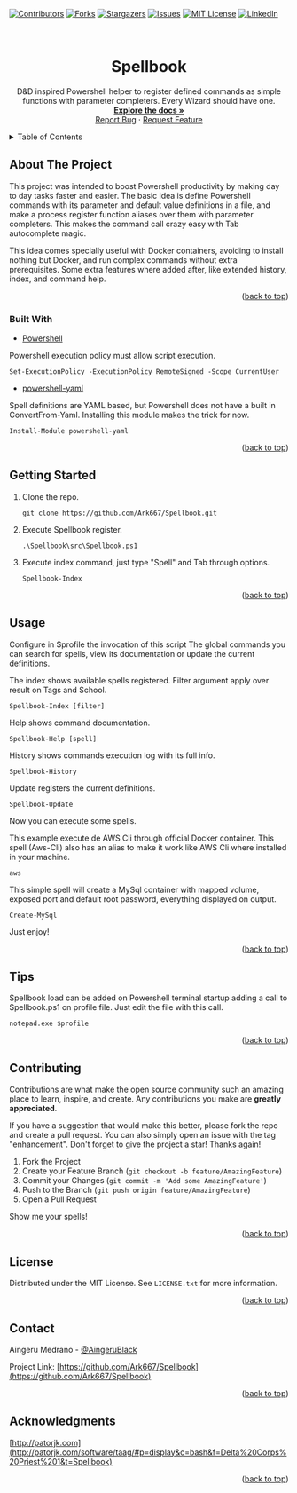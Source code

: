 <div id="top"></div>

<!-- PROJECT SHIELDS -->
[![Contributors][contributors-shield]][contributors-url]
[![Forks][forks-shield]][forks-url]
[![Stargazers][stars-shield]][stars-url]
[![Issues][issues-shield]][issues-url]
[![MIT License][license-shield]][license-url]
[![LinkedIn][linkedin-shield]][linkedin-url]

<!-- PROJECT LOGO -->
<br />
<div align="center">
  <h1 align="center">Spellbook</h1>
  <p align="center">
    D&D inspired Powershell helper to register defined commands as simple functions with parameter completers. Every Wizard should have one.
    <br />
    <a href="https://github.com/Ark667/Spellbook"><strong>Explore the docs »</strong></a>
    <br />    
    <a href="https://github.com/Ark667/Spellbook/issues">Report Bug</a>
    ·
    <a href="https://github.com/Ark667/Spellbook/issues">Request Feature</a>
  </p>
</div>

<!-- TABLE OF CONTENTS -->
<details>
  <summary>Table of Contents</summary>
  <ol>
    <li>
      <a href="#about-the-project">About The Project</a>
      <ul>
        <li><a href="#built-with">Built With</a></li>
      </ul>
    </li>
    <li><a href="#getting-started">Getting Started</a></li>
    <li><a href="#usage">Usage</a></li>
    <li><a href="#tips">Tips</a></li>
    <!-- <li><a href="#roadmap">Roadmap</a></li> -->
    <li><a href="#contributing">Contributing</a></li>
    <li><a href="#license">License</a></li>
    <li><a href="#contact">Contact</a></li>
    <!-- <li><a href="#acknowledgments">Acknowledgments</a></li> -->
  </ol>
</details>

<!-- ABOUT THE PROJECT -->
## About The Project

<!-- [![Product Name Screen Shot][product-screenshot]](https://example.com) -->

This project was intended to boost Powershell productivity by making day to day tasks faster and easier. The basic idea is define Powershell
commands with its parameter and default value definitions in a file, and make a process register function aliases over them with parameter
completers. This makes the command call crazy easy with Tab autocomplete magic.

This idea comes specially useful with Docker containers, avoiding to install nothing but Docker, and run complex commands without extra prerequisites.
Some extra features where added after, like extended history, index, and command help.

<p align="right">(<a href="#top">back to top</a>)</p>

### Built With

* [Powershell](https://docs.microsoft.com/powershell/)

Powershell execution policy must allow script execution. 
<!-- https://adamtheautomator.com/how-to-sign-powershell-script/ -->
 
```pws
Set-ExecutionPolicy -ExecutionPolicy RemoteSigned -Scope CurrentUser
```

* [powershell-yaml](https://github.com/cloudbase/powershell-yaml)

Spell definitions are YAML based, but Powershell does not have a built in ConvertFrom-Yaml. Installing this module
makes the trick for now.

```pws
Install-Module powershell-yaml
```

<p align="right">(<a href="#top">back to top</a>)</p>


<!-- GETTING STARTED -->
## Getting Started

1. Clone the repo.

   ```pws
   git clone https://github.com/Ark667/Spellbook.git
   ```

2. Execute Spellbook register.

   ```pws
   .\Spellbook\src\Spellbook.ps1
   ```

3. Execute index command, just type "Spell" and Tab through options.

   ```pws
   Spellbook-Index
   ```

<p align="right">(<a href="#top">back to top</a>)</p>

<!-- USAGE EXAMPLES -->
## Usage

Configure in $profile the invocation of this  script
The global commands you can search for spells, view its documentation or update the current definitions.

The index shows available spells registered. Filter argument apply over result on Tags and School.

```pws
Spellbook-Index [filter]
```

Help shows command documentation.

```pws
Spellbook-Help [spell]
```

History shows commands execution log with its full info.

```pws
Spellbook-History
```

Update registers the current definitions.

```pws
Spellbook-Update
```

Now you can execute some spells.

This example execute de AWS Cli through official Docker container. This spell (Aws-Cli) also has 
an alias to make it work like AWS Cli where installed in your machine.

```pws
aws
```

This simple spell will create a MySql container with mapped volume, exposed port and default root password, everything displayed on output.

```pws
Create-MySql
```

Just enjoy!

<p align="right">(<a href="#top">back to top</a>)</p>

<!-- USAGE EXAMPLES -->
## Tips

Spellbook load can be added on Powershell terminal startup adding a call to Spellbook.ps1 on profile file. Just edit
the file with this call.

```pws
notepad.exe $profile
```

<p align="right">(<a href="#top">back to top</a>)</p>

<!-- CONTRIBUTING -->
## Contributing

Contributions are what make the open source community such an amazing place to learn, inspire, and create. Any contributions you make are **greatly appreciated**.

If you have a suggestion that would make this better, please fork the repo and create a pull request. You can also simply open an issue with the tag "enhancement".
Don't forget to give the project a star! Thanks again!

1. Fork the Project
2. Create your Feature Branch (`git checkout -b feature/AmazingFeature`)
3. Commit your Changes (`git commit -m 'Add some AmazingFeature'`)
4. Push to the Branch (`git push origin feature/AmazingFeature`)
5. Open a Pull Request

Show me your spells!

<p align="right">(<a href="#top">back to top</a>)</p>

<!-- LICENSE -->
## License

Distributed under the MIT License. See `LICENSE.txt` for more information.

<p align="right">(<a href="#top">back to top</a>)</p>

<!-- CONTACT -->
## Contact

Aingeru Medrano - [@AingeruBlack](https://twitter.com/AingeruBlack) <!-- - email@email_client.com -->

Project Link: [https://github.com/Ark667/Spellbook](https://github.com/Ark667/Spellbook)

<p align="right">(<a href="#top">back to top</a>)</p>

## Acknowledgments

[http://patorjk.com](http://patorjk.com/software/taag/#p=display&c=bash&f=Delta%20Corps%20Priest%201&t=Spellbook)

<p align="right">(<a href="#top">back to top</a>)</p>

<!-- MARKDOWN LINKS & IMAGES -->
<!-- https://www.markdownguide.org/basic-syntax/#reference-style-links -->
[contributors-shield]: https://img.shields.io/github/contributors/Ark667/Spellbook.svg?style=for-the-badge
[contributors-url]: https://github.com/Ark667/Spellbook/graphs/contributors
[forks-shield]: https://img.shields.io/github/forks/Ark667/Spellbook.svg?style=for-the-badge
[forks-url]: https://github.com/Ark667/Spellbook/network/members
[stars-shield]: https://img.shields.io/github/stars/Ark667/Spellbook.svg?style=for-the-badge
[stars-url]: https://github.com/Ark667/Spellbook/stargazers
[issues-shield]: https://img.shields.io/github/issues/Ark667/Spellbook.svg?style=for-the-badge
[issues-url]: https://github.com/Ark667/Spellbook/issues
[license-shield]: https://img.shields.io/github/license/Ark667/Spellbook.svg?style=for-the-badge
[license-url]: https://github.com/Ark667/Spellbook/blob/master/LICENSE.txt
[linkedin-shield]: https://img.shields.io/badge/-LinkedIn-black.svg?style=for-the-badge&logo=linkedin&colorB=555
[linkedin-url]: https://www.linkedin.com/in/aingeru/
[product-screenshot]: images/screenshot.png
